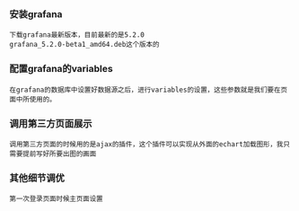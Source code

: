 ### 安装grafana
```
下载grafana最新版本，目前最新的是5.2.0
grafana_5.2.0-beta1_amd64.deb这个版本的
```
### 配置grafana的variables
```
在grafana的数据库中设置好数据源之后，进行variables的设置，这些参数就是我们要在页面中所使用的。
```
### 调用第三方页面展示
```
调用第三方页面的时候用的是ajax的插件，这个插件可以实现从外面的echart加载图形，我只需要提前写好所要出图的画面
```
### 其他细节调优
```
第一次登录页面时候主页面设置

```
